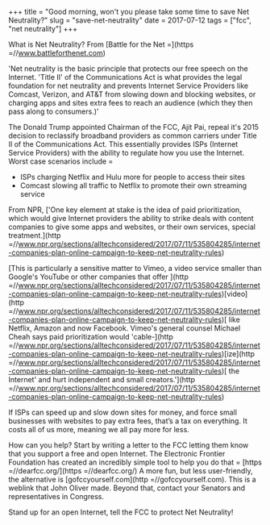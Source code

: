 +++
title = "Good morning, won't you please take some time to save Net Neutrality?"
slug = "save-net-neutrality"
date = 2017-07-12
tags = ["fcc", "net neutrality"]
+++

What is Net Neutrality? From [Battle for the Net =](https =//www.battleforthenet.com)

'Net neutrality is the basic principle that protects our free speech on the Internet. 'Title II' of the Communications Act is what provides the legal foundation for net neutrality and prevents Internet Service Providers like Comcast, Verizon, and AT&T from slowing down and blocking websites, or charging apps and sites extra fees to reach an audience (which they then pass along to consumers.)'

The Donald Trump appointed Chairman of the FCC, Ajit Pai, repeal it's 2015 decision to reclassify broadband providers as common carriers under Title II of the Communications Act. This essentially provides ISPs (Internet Service Providers) with the ability to regulate how you use the Internet. Worst case scenarios include =

- ISPs charging Netflix and Hulu more for people to access their sites
- Comcast slowing all traffic to Netflix to promote their own streaming service

From NPR, ['One key element at stake is the idea of paid prioritization, which would give Internet providers the ability to strike deals with content companies to give some apps and websites, or their own services, special treatment.](http =//www.npr.org/sections/alltechconsidered/2017/07/11/535804285/internet-companies-plan-online-campaign-to-keep-net-neutrality-rules)

[This is particularly a sensitive matter to Vimeo, a video service smaller than Google's YouTube or other companies that offer ](http =//www.npr.org/sections/alltechconsidered/2017/07/11/535804285/internet-companies-plan-online-campaign-to-keep-net-neutrality-rules)[video](http =//www.npr.org/sections/alltechconsidered/2017/07/11/535804285/internet-companies-plan-online-campaign-to-keep-net-neutrality-rules)[ like Netflix, Amazon and now Facebook. Vimeo's general counsel Michael Cheah says paid prioritization would 'cable-](http =//www.npr.org/sections/alltechconsidered/2017/07/11/535804285/internet-companies-plan-online-campaign-to-keep-net-neutrality-rules)[ize](http =//www.npr.org/sections/alltechconsidered/2017/07/11/535804285/internet-companies-plan-online-campaign-to-keep-net-neutrality-rules)[ the Internet' and hurt independent and small creators.'](http =//www.npr.org/sections/alltechconsidered/2017/07/11/535804285/internet-companies-plan-online-campaign-to-keep-net-neutrality-rules)

If ISPs can speed up and slow down sites for money, and force small businesses with websites to pay extra fees, that’s a tax on everything. It costs all of us more, meaning we all pay more for less.

How can you help? Start by writing a letter to the FCC letting them know that you support a free and open Internet. The Electronic Frontier Foundation has created an incredibly simple tool to help you do that = [https =//dearfcc.org/](https =//dearfcc.org/) A more fun, but less user-friendly, the alternative is [gofccyourself.com](http =//gofccyourself.com). This is a weblink that John Oliver made. Beyond that, contact your Senators and representatives in Congress.

Stand up for an open Internet, tell the FCC to protect Net Neutrality!
